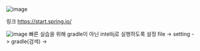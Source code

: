 ![image](https://user-images.githubusercontent.com/101636590/215336786-ab19fe26-630f-4609-88ef-305582c7dd50.png)


링크 https://start.spring.io/


![image](https://user-images.githubusercontent.com/101636590/215337523-9a5dd004-c383-4bc1-ab5c-56aad2e45abc.png)
빠른 실습을 위해 gradle이 아닌 intellij로 실행하도록 설정
file -> setting -> gradle(검색) ->
